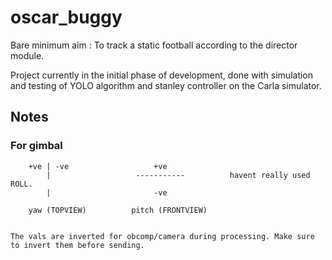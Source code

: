 # oscar_buggy

Bare minimum aim : To track a static football according to the director module.

Project currently in the initial phase of development, done with simulation and testing of YOLO algorithm and stanley controller on the Carla simulator.

## Notes

### For gimbal 

        +ve | -ve                   +ve
            |                   -----------          havent really used ROLL.
            |                       -ve

        yaw (TOPVIEW)          pitch (FRONTVIEW)


    The vals are inverted for obcomp/camera during processing. Make sure to invert them before sending.
